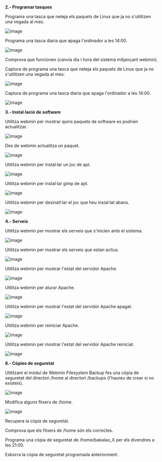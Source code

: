 **2.- Programar tasques**

Programa una tasca que neteja els paquets de Linux que ja no s'utilitzen una vegada al mes.

![image](https://github.com/user-attachments/assets/39661a6c-6dce-4bde-b148-1a3c6c5ab2b3)

Programa una tasca diaria que apaga l'ordinador a les 14:00.

![image](https://github.com/user-attachments/assets/5a9812c8-29f7-4a9b-967a-1a88e23cd6a7)

Comprova que funcionen (canvia dia i hora del sistema mitjançant webmin).

Captura de programa una tasca que neteja els paquets de Linux que ja no s'utilitzen una vegada al mes:

![image](https://github.com/user-attachments/assets/9e5a0216-37e5-4ef5-8ef1-2c851fe133b5)

Captura de programa una tasca diaria que apaga l'ordinador a les 14:00.

![image](https://github.com/user-attachments/assets/01d0bac8-f3ac-4181-bc73-8235d034bcc6)




**3.- Instal·lació de software**

Utilitza webmin per mostrar quins paquets de software es podrien actualitzar.

![image](https://github.com/user-attachments/assets/fd2e059a-5328-4741-adbd-a25334948b70)

Des de webmin actualitza un paquet.

![image](https://github.com/user-attachments/assets/54ce9401-3277-4f8f-a4f1-9dcd2813b80c)

Utilitza webmin per instal·lar un joc de apt.

![image](https://github.com/user-attachments/assets/48d55b28-8ba8-4f6f-a998-84663276c047)

Utilitza webmin per instal·lar gimp de apt.

![image](https://github.com/user-attachments/assets/71019d06-2b87-460a-a462-91216ee205bd)

Utilitza webmin per desinatl·lar el joc que heu instal·lat abans.

![image](https://github.com/user-attachments/assets/bbab59d8-f562-429d-9cfe-81f85df8655e)




**4.- Serveis**

Utilitza webmin per mostrar els serveis que s'inicien amb el sistema.

![image](https://github.com/user-attachments/assets/dbe762ec-c1f4-4677-9166-7cd1dfd16ddd)

Utilitza webmin per mostrar els serveis que estan actius.

![image](https://github.com/user-attachments/assets/f6bfb93f-f414-4ff8-90de-92ddcf67c9c6)

Utilitza webmin per mostrar l'estat del servidor Apache.

![image](https://github.com/user-attachments/assets/5a833c67-1878-456b-8164-941b621283af)

Utilitza webmin per aturar Apache.

![image](https://github.com/user-attachments/assets/b4592bd6-c7e7-4d86-aade-2e2d929b8d9c)

Utilitza webmin per mostrar l'estat del servidor Apache apagat.

![image](https://github.com/user-attachments/assets/53ee5ce6-e25d-4f1c-b5d9-53709fb04c62)

Utilitza webmin per reiniciar Apache.

![image](https://github.com/user-attachments/assets/79e24b19-7ad4-4031-8bfd-2d6e80460938)

Utilitza webmin per mostrar l'estat del servidor Apache reiniciat.

![image](https://github.com/user-attachments/assets/1ef62c40-f34a-4413-bb09-a3fd3ed25c6c)




**6.- Còpies de seguretat**

Utilitzant el mòdul de Webmin Filesystem Backup fes una còpia de seguretat del directori /home al directori /backups (l'haureu de crear si no existeix).

![image](https://github.com/user-attachments/assets/65bd68d2-c933-4e97-9fd4-d84ac6ed26ac)

Modifica alguns fitxers de /home.

![image](https://github.com/user-attachments/assets/d9a7862f-a4db-4b06-8631-9cfd9db67b93)

Recupera la còpia de seguretat.

Comprova que els fitxers de /home són els correctes.

Programa una còpia de seguretat de /home/bakalao_X per els divendres a les 21:00.

Esborra la còpia de seguretat programada anteriorment.
